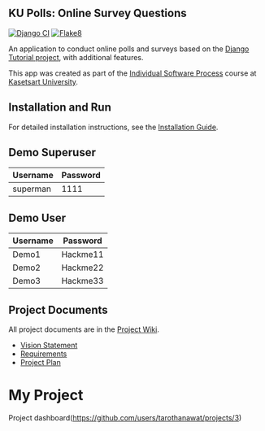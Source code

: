 ## KU Polls: Online Survey Questions 

[![Django CI](https://github.com/tarothanawat/ku-polls/actions/workflows/django.yml/badge.svg?branch=main)](https://github.com/tarothanawat/ku-polls/actions/workflows/django.yml) [![Flake8](https://github.com/tarothanawat/ku-polls/actions/workflows/flake8.yml/badge.svg)](https://github.com/tarothanawat/ku-polls/actions/workflows/flake8.yml)


An application to conduct online polls and surveys based
on the [Django Tutorial project](https://docs.djangoproject.com/en/4.2/intro/tutorial01/), with
additional features.

This app was created as part of the [Individual Software Process](
https://cpske.github.io/ISP) course at [Kasetsart University](https://www.ku.ac.th).

## Installation and Run

For detailed installation instructions, see the [Installation Guide](./Installation.md).

## Demo Superuser
| Username | Password |
|----------|----------|
| superman | 1111    |

## Demo User
| Username  | Password        |
|-----------|-----------------|
|   Demo1   | Hackme11 |
|   Demo2   | Hackme22 |
|   Demo3   | Hackme33 |


## Project Documents

All project documents are in the [Project Wiki](../../wiki/Home).

- [Vision Statement](../../wiki/Vision%20and%20Scope)
- [Requirements](../../wiki/Requirements)
- [Project Plan](../../wiki/Project%20Plan)

# My Project
Project dashboard(https://github.com/users/tarothanawat/projects/3)
